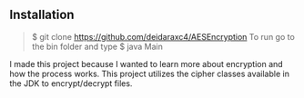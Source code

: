 ## Installation
> $ git clone https://github.com/deidaraxc4/AESEncryption
To run go to the bin folder and type
> $ java Main

I made this project because I wanted to learn more about encryption and how the process works. This project utilizes the cipher classes available in the JDK to encrypt/decrypt files.
